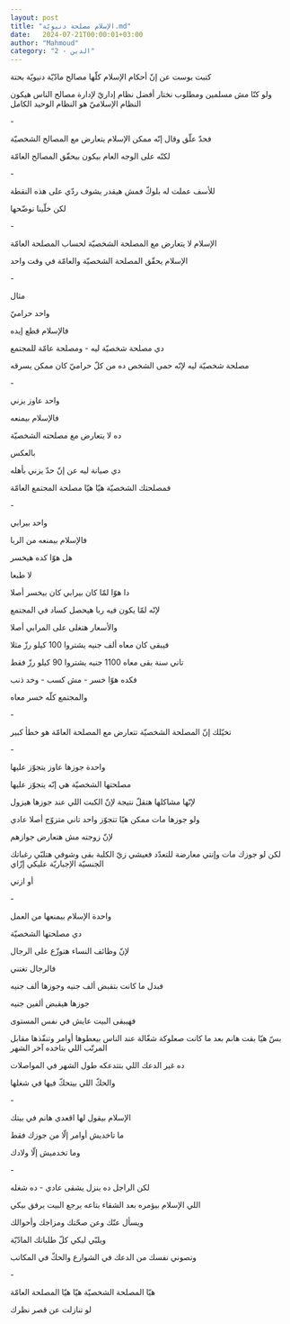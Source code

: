 ```yaml
---
layout: post
title: "الإسلام مصلحة دنيويّة.md"
date:   2024-07-21T00:00:01+03:00
author: "Mahmoud"
category: "2 - الدين"
---
```

كتبت بوست عن إنّ أحكام الإسلام كلّها مصالح مادّيّة دنيويّة
بحتة

ولو كنّا مش مسلمين ومطلوب نختار أفضل نظام إداريّ لإدارة
مصالح الناس هيكون النظام الإسلاميّ هو النظام الوحيد الكامل

\-

فحدّ علّق وقال إنّه ممكن الإسلام يتعارض مع المصالح
الشخصيّة

لكنّه على الوجه العام بيكون بيحقّق المصالح العامّة

\-

للأسف عملت له بلوكّ فمش هيقدر يشوف ردّي على هذه
النقطة

لكن خلّينا نوضّحها

\-

الإسلام لا يتعارض مع المصلحة الشخصيّة لحساب المصلحة
العامّة

الإسلام يحقّق المصلحة الشخصيّة والعامّة في وقت واحد

\-

مثال

واحد حراميّ

فالإسلام قطع إيده

دي مصلحة شخصيّة ليه - ومصلحة عامّة للمجتمع

مصلحة شخصيّة ليه لإنّه حمى الشخص ده من كلّ حراميّ كان ممكن
يسرقه

\-

واحد عاوز يزني

فالإسلام بيمنعه

ده لا يتعارض مع مصلحته الشخصيّة

بالعكس

دي صيانة ليه عن إنّ حدّ يزني بأهله

فمصلحتك الشخصيّة هيّا هيّا مصلحة المجتمع العامّة

\-

واحد بيرابي

فالإسلام بيمنعه من الربا

هل هوّا كده هيخسر

لا طبعا

دا هوّا لمّا كان بيرابي كان بيخسر أصلا

لإنّه لمّا يكون فيه ربا هيحصل كساد في المجتمع

والأسعار هتغلى على المرابي أصلا

فيبقى كان معاه ألف جنيه يشتروا 100 كيلو رزّ مثلا

تاني سنة بقى معاه 1100 جنيه يشتروا 90 كيلو رزّ فقط

فكده هوّا خسر - مش كسب - وخد ذنب

والمجتمع كلّه خسر معاه

\-

تخيّلك إنّ المصلحة الشخصيّة تتعارض مع المصلحة العامّة هو خطأ
كبير

\-

واحدة جوزها عاوز يتجوّز عليها

مصلحتها الشخصيّة هي إنّه يتجوّز عليها

لإنّها مشاكلها هتقلّ نتيجة لإنّ الكبت اللي عند جوزها
هيزول

ولو جوزها مات ممكن هيّا تتجوّز واحد تاني متزوّج أصلا
عادي

لإنّ زوجته مش هتعارض جوازهم

لكن لو جوزك مات وإنتي معارضة للتعدّد فعيشي زيّ الكلبة بقى
وشوفي هتلبّي رغباتك الجنسيّة الإجباريّة عليكي إزّاي

أو ازني

\-

واحدة الإسلام بيمنعها من العمل

دي مصلحتها الشخصيّة

لإنّ وظائف النساء هتوزّع على الرجال

فالرجال تغتني

فبدل ما كانت بتقبض ألف جنيه وجوزها ألف جنيه

جوزها هيقبض ألفين جنيه

فهيبقى البيت عايش في نفس المستوى

بسّ هيّا بقت هانم بعد ما كانت صعلوكة شغّالة عند الناس
بيعطوها أوامر وتنفّذها مقابل المرتّب اللي بتاخده آخر الشهر

ده غير الدعك اللي بتتدعكه طول الشهر في المواصلات

والحكّ اللي بيتحكّ فيها في شغلها

\-

الإسلام بيقول لها اقعدي هانم في بيتك

ما تاخديش أوامر إلّا من جوزك فقط

وما تخدميش إلّا ولادك

\-

لكن الراجل ده ينزل يشقى عادي - ده شغله

اللي الإسلام بيؤمره بعد الشقاء بتاعه يرجع البيت يرفق
بيكي

ويسأل عنّك وعن صحّتك ومزاجك وأحوالك

ويلبّي ليكي كلّ طلباتك المادّيّة

وتصوني نفسك من الدعك في الشوارع والحكّ في المكاتب

\-

هيّا المصلحة الشخصيّة هيّا هيّا المصلحة العامّة

لو تنازلت عن قصر نظرك
